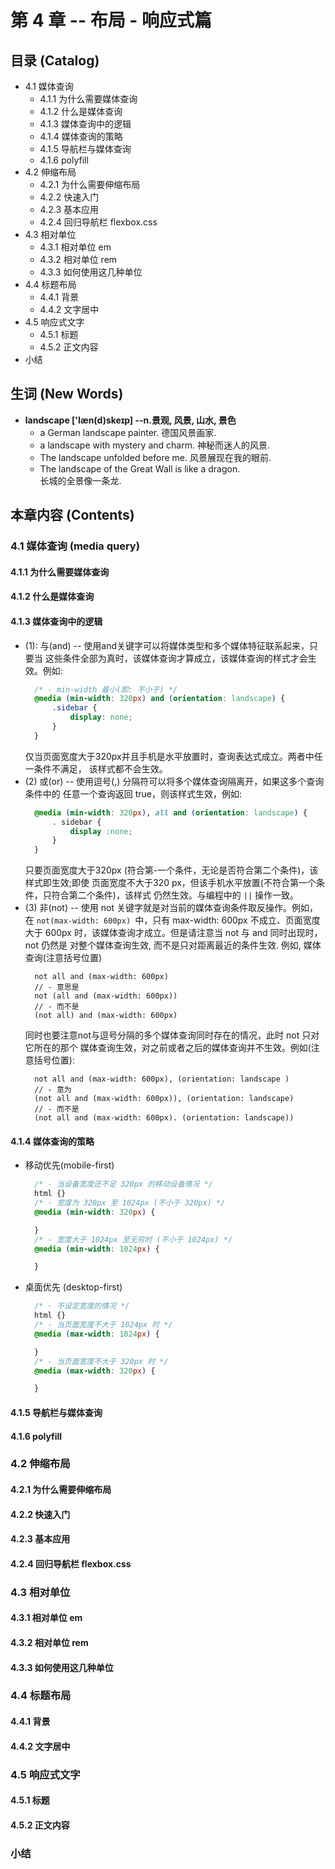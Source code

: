 # 第 4 章 -- 布局 - 响应式篇

## 目录 (Catalog)
- 4.1 媒体查询
    + 4.1.1 为什么需要媒体查询 
    + 4.1.2 什么是媒体查询 
    + 4.1.3 媒体查询中的逻辑
    + 4.1.4 媒体查询的策略
    + 4.1.5 导航栏与媒体查询
    + 4.1.6 polyfill
- 4.2 伸缩布局
    + 4.2.1 为什么需要伸缩布局 
    + 4.2.2 快速入门
    + 4.2.3 基本应用
    + 4.2.4 回归导航栏 flexbox.css
- 4.3 相对单位
    + 4.3.1 相对单位 em  
    + 4.3.2 相对单位 rem
    + 4.3.3 如何使用这几种单位
- 4.4 标题布局
    + 4.4.1 背景
    + 4.4.2 文字居中
- 4.5 响应式文字
    + 4.5.1 标题
    + 4.5.2 正文内容
- 小结        
  


## 生词 (New Words)
- **landscape ['læn(d)skeɪp] --n.景观, 风景, 山水, 景色**
    + a German landscape painter. 德国风景画家.
    + a landscape with mystery and charm. 神秘而迷人的风景.
    + The landscape unfolded before me. 风景展现在我的眼前.
    + The landscape of the Great Wall is like a dragon.  
      长城的全景像一条龙.



## 本章内容 (Contents)
### 4.1 媒体查询 (media query)
#### 4.1.1 为什么需要媒体查询 
#### 4.1.2 什么是媒体查询 
#### 4.1.3 媒体查询中的逻辑
- (1): 与(and) -- 使用and关键字可以将媒体类型和多个媒体特征联系起来，只要当
  这些条件全部为真时，该媒体查询才算成立，该媒体查询的样式才会生效。例如:
  ```css
    /* - min-width 最小(即: 不小于) */
    @media (min-width: 320px) and (orientation: landscape) {
        .sidebar {
            display: none;
        }
    }
  ```
  仅当页面宽度大于320px并且手机是水平放置时，查询表达式成立。两者中任一条件不满足，
  该样式都不会生效。
- (2) 或(or) -- 使用逗号(,) 分隔符可以将多个媒体查询隔离开，如果这多个查询条件中的
  任意一个查询返回 true，则该样式生效，例如:
  ```css
    @media (min-width: 320px), all and (orientation: landscape) {
        . sidebar {
            display :none;
        }
    }
  ```
  只要页面宽度大于320px (符合第-一个条件，无论是否符合第二个条件)，该样式即生效;即使
  页面宽度不大于320 px，但该手机水平放置(不符合第一个条件，只符合第二个条件)，该样式
  仍然生效。与编程中的 `||` 操作一致。
- (3) 非(not) -- 使用 not 关键字就是对当前的媒体查询条件取反操作。例如，在
  `not(max-width: 600px) `中，只有 max-width: 600px 不成立、页面宽度大于 
  600px 时，该媒体查询才成立。但是请注意当 not 与 and 同时出现时，not 仍然是
  对整个媒体查询生效, 而不是只对距离最近的条件生效. 例如, 媒体查询(注意括号位置)
  ```base
    not all and (max-width: 600px)
    // - 意思是
    not (all and (max-width: 600px))
    // - 而不是
    (not all) and (max-width: 600px)
  ```
  同时也要注意not与逗号分隔的多个媒体查询同时存在的情况，此时 not 只对它所在的那个
  媒体查询生效，对之前或者之后的媒体查询并不生效。例如(注意括号位置):
  ```base
    not all and (max-width: 600px), (orientation: landscape )
    // - 意为
    (not all and (max-width: 600px)), (orientation: landscape)
    // - 而不是
    (not all and (max-width: 600px). (orientation: landscape))
  ```


#### 4.1.4 媒体查询的策略
- 移动优先(mobile-first)
  ```css
    /* - 当设备宽度还不足 320px 的移动设备情况 */
    html {}
    /* - 宽度为 320px 至 1024px (不小于 320px) */
    @media (min-width: 320px) {

    }
    /* - 宽度大于 1024px 至无穷时 (不小于 1024px) */
    @media (min-width: 1024px) {

    }
  ```
- 桌面优先 (desktop-first)
  ```css
    /* - 不设定宽度的情况 */
    html {}
    /* - 当页面宽度不大于 1024px 时 */
    @media (max-width: 1024px) {

    }
    /* - 当页面宽度不大于 320px 时 */
    @media (max-width: 320px) {

    }
  ```

#### 4.1.5 导航栏与媒体查询
#### 4.1.6 polyfill

### 4.2 伸缩布局
#### 4.2.1 为什么需要伸缩布局 
#### 4.2.2 快速入门
#### 4.2.3 基本应用
#### 4.2.4 回归导航栏 flexbox.css

### 4.3 相对单位
#### 4.3.1 相对单位 em  
#### 4.3.2 相对单位 rem
#### 4.3.3 如何使用这几种单位

### 4.4 标题布局
#### 4.4.1 背景
#### 4.4.2 文字居中

### 4.5 响应式文字
#### 4.5.1 标题
#### 4.5.2 正文内容

### 小结        

